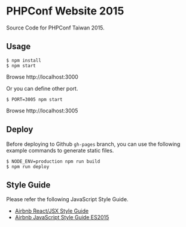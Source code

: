 # PHPConf Website 2015

Source Code for PHPConf Taiwan 2015.

## Usage

```
$ npm install
$ npm start
```

Browse http://localhost:3000

Or you can define other port.

```
$ PORT=3005 npm start
```

Browse http://localhost:3005

## Deploy

Before deploying to Github `gh-pages` branch, you can use the following example commands to generate static files.

```
$ NODE_ENV=production npm run build
$ npm run deploy
```

## Style Guide

Please refer the following JavaScript Style Guide.

* [Airbnb React/JSX Style Guide](https://github.com/airbnb/javascript/tree/master/react)
* [Airbnb JavaScript Style Guide ES2015](https://github.com/airbnb/javascript)


